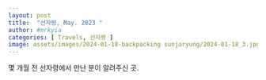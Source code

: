 ```yaml
---
layout: post
title:  "선자령, May. 2023 "
author: #mrkyia
categories: [ Travels, 선자령 ]
image: assets/images/2024-01-18-backpacking sunjaryung/2024-01-18_3.jpg
---
```

몇 개월 전 선자령에서 만난 분이 알려주신 곳.
